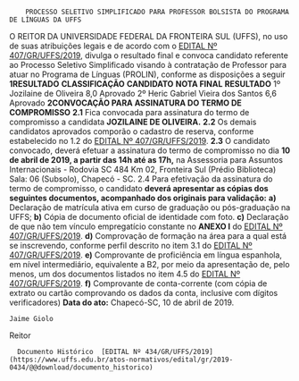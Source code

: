         PROCESSO SELETIVO SIMPLIFICADO PARA PROFESSOR BOLSISTA DO PROGRAMA DE LÍNGUAS DA UFFS  

 O REITOR DA UNIVERSIDADE FEDERAL DA FRONTEIRA SUL (UFFS), no uso de suas atribuições legais e de acordo com o [EDITAL Nº 407/GR/UFFS/2019](https://www.uffs.edu.br/atos-normativos/edital/gr/2019-0407), divulga o resultado final e convoca candidato referente ao Processo Seletivo Simplificado visando à contratação de Professor para atuar no Programa de Línguas (PROLIN), conforme as disposições a seguir  **1RESULTADO**     **CLASSIFICAÇÃO**   **CANDIDATO**   **NOTA FINAL**   **RESULTADO**     1º   Jozilaine de Oliveira   8,0   Aprovado     2º   Heric Gabriel Vieira dos Santos   6,6   Aprovado      **2CONVOCAÇÃO PARA ASSINATURA DO TERMO DE COMPROMISSO** **2.1** Fica convocada para assinatura do termo de compromisso a candidata **JOZILAINE DE OLIVEIRA.** **2.2** Os demais candidatos aprovados comporão o cadastro de reserva, conforme estabelecido no 1.2 do [EDITAL Nº 407/GR/UFFS/2019](https://www.uffs.edu.br/atos-normativos/edital/gr/2019-0407). **2.3** O candidato convocado, deverá efetuar a assinatura do termo de compromisso no dia **10 de abril de 2019, a partir das 14h até as 17h,** na Assessoria para Assuntos Internacionais - Rodovia SC 484 Km 02, Fronteira Sul (Prédio Biblioteca) Sala: 06 (Subsolo), Chapecó - SC. 2.4 Para efetivação da assinatura do termo de compromisso, o candidato **deverá apresentar as cópias dos seguintes documentos, acompanhado dos originais para validação:** **a)** Declaração de matrícula ativa em curso de graduação ou pós-graduação na UFFS; **b)** Cópia de documento oficial de identidade com foto. **c)** Declaração de que não tem vínculo empregatício constante no **ANEXO I**  do [EDITAL Nº 407/GR/UFFS/2019](https://www.uffs.edu.br/atos-normativos/edital/gr/2019-0407). **d)** Comprovação de formação na área para a qual está se inscrevendo, conforme perfil descrito no item 3.1 do [EDITAL Nº 407/GR/UFFS/2019](https://www.uffs.edu.br/atos-normativos/edital/gr/2019-0407). **e)** Comprovante de proficiência em língua espanhola, em nível intermediário, equivalente a B2, por meio da apresentação de, pelo menos, um dos documentos listados no item 4.5 do [EDITAL Nº 407/GR/UFFS/2019](https://www.uffs.edu.br/atos-normativos/edital/gr/2019-0407). **f)** Comprovante de conta-corrente (com cópia de extrato ou cartão comprovando os dados da conta, inclusive com dígitos verificadores)        **Data do ato:** Chapecó-SC, 10 de abril de 2019.   
 

    Jaime Giolo   
 Reitor 

      Documento Histórico  [EDITAL Nº 434/GR/UFFS/2019](https://www.uffs.edu.br/atos-normativos/edital/gr/2019-0434/@@download/documento_historico)     
      